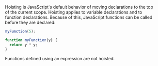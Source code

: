 Hoisting is JavaScript's default behavior of moving declarations to the top of the current scope. Hoisting applies to variable declarations and to function declarations. Because of this, JavaScript functions can be called before they are declared:

```js
myFunction(5);

function myFunction(y) {
  return y * y;
}
```

Functions defined using an expression are not hoisted.
